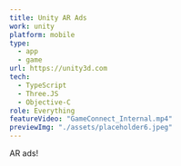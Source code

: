 ```yaml
---
title: Unity AR Ads
work: unity
platform: mobile
type:
  - app
  - game
url: https://unity3d.com
tech:
  - TypeScript
  - Three.JS
  - Objective-C
role: Everything
featureVideo: "GameConnect_Internal.mp4"
previewImg: "./assets/placeholder6.jpeg"
---
```


AR ads!
